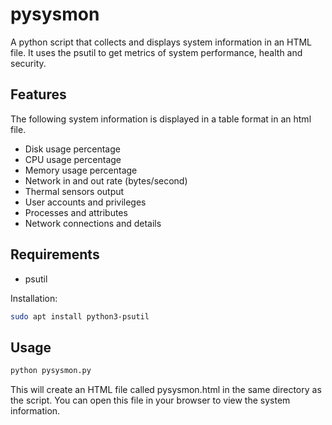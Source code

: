 # pysysmon

A python script that collects and displays system information in an HTML file. It uses the psutil to get metrics of system performance, health and security.

## Features

The following system information is displayed in a table format in an html file.

- Disk usage percentage
- CPU usage percentage
- Memory usage percentage
- Network in and out rate (bytes/second)
- Thermal sensors output
- User accounts and privileges
- Processes and attributes
- Network connections and details

## Requirements

- psutil

Installation:

```bash
sudo apt install python3-psutil
```

## Usage

```bash
python pysysmon.py
```

This will create an HTML file called pysysmon.html in the same directory as the script. You can open this file in your browser to view the system information.
